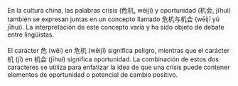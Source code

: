 En la cultura china, las palabras crisis (危机, wēijī) y oportunidad (机会, jīhuì) también se expresan juntas en un concepto llamado 危机与机会 (wēijī yǔ jīhuì). La interpretación de este concepto varía y ha sido objeto de debate entre lingüistas.
<br><br>
El carácter 危 (wēi) en 危机 (wēijī) significa peligro, mientras que el carácter 机 (jī) en 机会 (jīhuì) significa oportunidad. La combinación de estos dos caracteres se utiliza para enfatizar la idea de que una crisis puede contener elementos de oportunidad o potencial de cambio positivo.